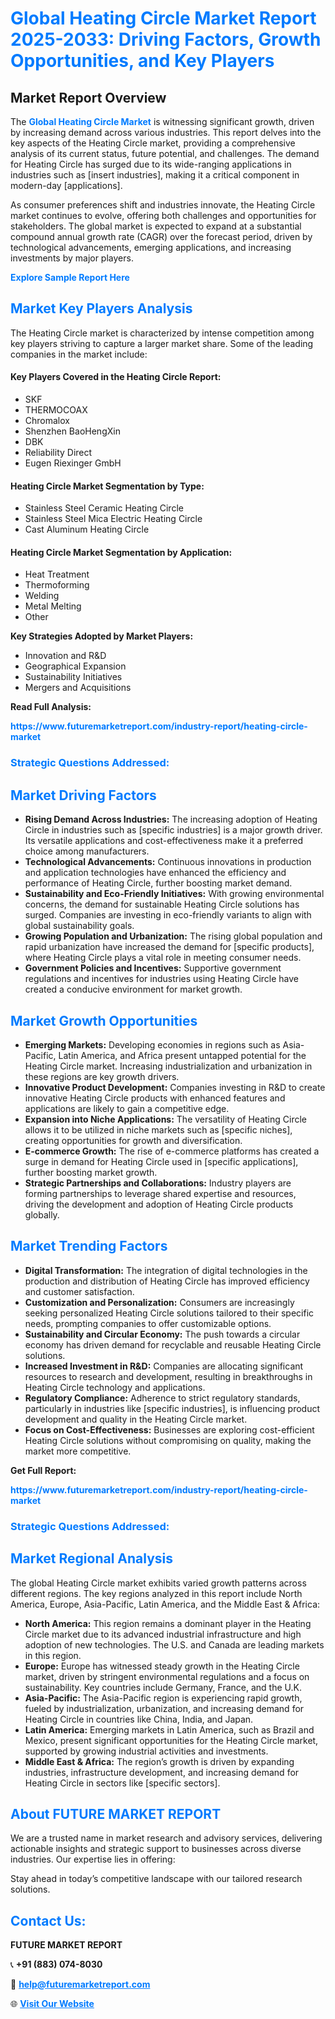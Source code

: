 <h1 style="color: #007BFF;">Global Heating Circle Market Report 2025-2033: Driving Factors, Growth Opportunities, and Key Players</h1>

<section id="overview">
<h2>Market Report Overview</h2>
<p>The <a href="https://www.futuremarketreport.com/industry-report/heating-circle-market" style="color: #007BFF; text-decoration: none;"><strong>Global Heating Circle Market</strong></a> is witnessing significant growth, driven by increasing demand across various industries. This report delves into the key aspects of the Heating Circle market, providing a comprehensive analysis of its current status, future potential, and challenges. The demand for Heating Circle has surged due to its wide-ranging applications in industries such as [insert industries], making it a critical component in modern-day [applications].</p>
<p>As consumer preferences shift and industries innovate, the Heating Circle market continues to evolve, offering both challenges and opportunities for stakeholders. The global market is expected to expand at a substantial compound annual growth rate (CAGR) over the forecast period, driven by technological advancements, emerging applications, and increasing investments by major players.</p>
</section>

<section id="overview">
<p><a href="https://www.futuremarketreport.com/request-sample/reportId=76581" style="color: #007BFF; text-decoration: none;"><strong>Explore Sample Report Here</strong></a></p>
</section>

<section id="key-players">
<h2 style="color: #007BFF;">Market Key Players Analysis</h2>
<p>The Heating Circle market is characterized by intense competition among key players striving to capture a larger market share. Some of the leading companies in the market include:</p>
<h4>Key Players Covered in the Heating Circle Report:</h4>
<ul><li>SKF</li><li>THERMOCOAX</li><li>Chromalox</li><li>Shenzhen BaoHengXin</li><li>DBK</li><li>Reliability Direct</li><li>Eugen Riexinger GmbH</li></ul>
<h4>Heating Circle Market Segmentation by Type:</h4>
<ul><li>Stainless Steel Ceramic Heating Circle</li><li>Stainless Steel Mica Electric Heating Circle</li><li>Cast Aluminum Heating Circle</li></ul>

<h4>Heating Circle Market Segmentation by Application:</h4>
<ul><li>Heat Treatment</li><li>Thermoforming</li><li>Welding</li><li>Metal Melting</li><li>Other</li></ul>
<p><strong>Key Strategies Adopted by Market Players:</strong></p>
<ul>
<li>Innovation and R&D</li>
<li>Geographical Expansion</li>
<li>Sustainability Initiatives</li>
<li>Mergers and Acquisitions</li>
</ul>
</section>

<section>
<p><strong>Read Full Analysis: </strong></p><a href="https://www.futuremarketreport.com/industry-report/heating-circle-market" style="color: #007BFF; text-decoration: none;"><strong>https://www.futuremarketreport.com/industry-report/heating-circle-market</strong></a>
<h3 style="color: #007BFF;">Strategic Questions Addressed:</h3>
</section>

<section id="driving-factors">
<h2 style="color: #007BFF;">Market Driving Factors</h2>
<ul>
<li><strong>Rising Demand Across Industries:</strong> The increasing adoption of Heating Circle in industries such as [specific industries] is a major growth driver. Its versatile applications and cost-effectiveness make it a preferred choice among manufacturers.</li>
<li><strong>Technological Advancements:</strong> Continuous innovations in production and application technologies have enhanced the efficiency and performance of Heating Circle, further boosting market demand.</li>
<li><strong>Sustainability and Eco-Friendly Initiatives:</strong> With growing environmental concerns, the demand for sustainable Heating Circle solutions has surged. Companies are investing in eco-friendly variants to align with global sustainability goals.</li>
<li><strong>Growing Population and Urbanization:</strong> The rising global population and rapid urbanization have increased the demand for [specific products], where Heating Circle plays a vital role in meeting consumer needs.</li>
<li><strong>Government Policies and Incentives:</strong> Supportive government regulations and incentives for industries using Heating Circle have created a conducive environment for market growth.</li>
</ul>
</section>

<section id="growth-opportunities">
<h2 style="color: #007BFF;">Market Growth Opportunities</h2>
<ul>
<li><strong>Emerging Markets:</strong> Developing economies in regions such as Asia-Pacific, Latin America, and Africa present untapped potential for the Heating Circle market. Increasing industrialization and urbanization in these regions are key growth drivers.</li>
<li><strong>Innovative Product Development:</strong> Companies investing in R&D to create innovative Heating Circle products with enhanced features and applications are likely to gain a competitive edge.</li>
<li><strong>Expansion into Niche Applications:</strong> The versatility of Heating Circle allows it to be utilized in niche markets such as [specific niches], creating opportunities for growth and diversification.</li>
<li><strong>E-commerce Growth:</strong> The rise of e-commerce platforms has created a surge in demand for Heating Circle used in [specific applications], further boosting market growth.</li>
<li><strong>Strategic Partnerships and Collaborations:</strong> Industry players are forming partnerships to leverage shared expertise and resources, driving the development and adoption of Heating Circle products globally.</li>
</ul>
</section>

<section id="trending-factors">
<h2 style="color: #007BFF;">Market Trending Factors</h2>
<ul>
<li><strong>Digital Transformation:</strong> The integration of digital technologies in the production and distribution of Heating Circle has improved efficiency and customer satisfaction.</li>
<li><strong>Customization and Personalization:</strong> Consumers are increasingly seeking personalized Heating Circle solutions tailored to their specific needs, prompting companies to offer customizable options.</li>
<li><strong>Sustainability and Circular Economy:</strong> The push towards a circular economy has driven demand for recyclable and reusable Heating Circle solutions.</li>
<li><strong>Increased Investment in R&D:</strong> Companies are allocating significant resources to research and development, resulting in breakthroughs in Heating Circle technology and applications.</li>
<li><strong>Regulatory Compliance:</strong> Adherence to strict regulatory standards, particularly in industries like [specific industries], is influencing product development and quality in the Heating Circle market.</li>
<li><strong>Focus on Cost-Effectiveness:</strong> Businesses are exploring cost-efficient Heating Circle solutions without compromising on quality, making the market more competitive.</li>
</ul>
</section>

<section>
<p><strong>Get Full Report: </strong></p><a href="https://www.futuremarketreport.com/industry-report/heating-circle-market" style="color: #007BFF; text-decoration: none;"><strong>https://www.futuremarketreport.com/industry-report/heating-circle-market</strong></a>
<h3 style="color: #007BFF;">Strategic Questions Addressed:</h3>
</section>


<section id="regional-analysis">
<h2 style="color: #007BFF;">Market Regional Analysis</h2>
<p>The global Heating Circle market exhibits varied growth patterns across different regions. The key regions analyzed in this report include North America, Europe, Asia-Pacific, Latin America, and the Middle East & Africa:</p>
<ul>
<li><strong>North America:</strong> This region remains a dominant player in the Heating Circle market due to its advanced industrial infrastructure and high adoption of new technologies. The U.S. and Canada are leading markets in this region.</li>
<li><strong>Europe:</strong> Europe has witnessed steady growth in the Heating Circle market, driven by stringent environmental regulations and a focus on sustainability. Key countries include Germany, France, and the U.K.</li>
<li><strong>Asia-Pacific:</strong> The Asia-Pacific region is experiencing rapid growth, fueled by industrialization, urbanization, and increasing demand for Heating Circle in countries like China, India, and Japan.</li>
<li><strong>Latin America:</strong> Emerging markets in Latin America, such as Brazil and Mexico, present significant opportunities for the Heating Circle market, supported by growing industrial activities and investments.</li>
<li><strong>Middle East & Africa:</strong> The region’s growth is driven by expanding industries, infrastructure development, and increasing demand for Heating Circle in sectors like [specific sectors].</li>
</ul>
</section>

<footer>
<h2 style="color: #007BFF;">About FUTURE MARKET REPORT</h2>
<p>We are a trusted name in market research and advisory services, delivering actionable insights and strategic support to businesses across diverse industries. Our expertise lies in offering:</p>

<p>Stay ahead in today’s competitive landscape with our tailored research solutions.</p>

<h2 style="color: #007BFF;">Contact Us:</h2>
<p><strong>FUTURE MARKET REPORT</strong></p>
<p>📞 <strong>+91 (883) 074-8030</strong></p>
<p>📧 <strong><a href="mailto:help@futuremarketreport.com" style="color: #007BFF;">help@futuremarketreport.com</a></strong></p>
<p>🌐 <strong><a href="https://www.futuremarketreport.com/" style="color: #007BFF;">Visit Our Website</a></strong></p>
</footer>